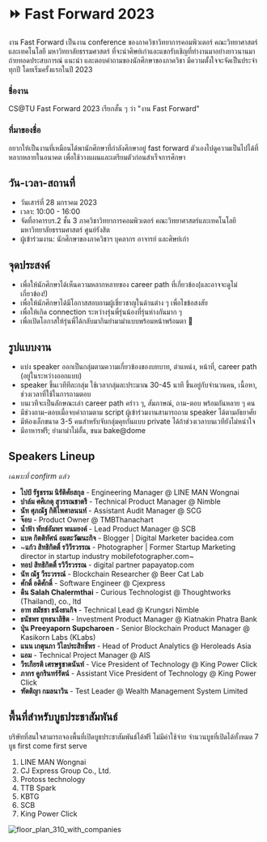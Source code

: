 # ⏩ Fast Forward 2023
งาน Fast Forward เป็นงาน conference ของภาควิชาวิทยาการคอมพิวเตอร์ คณะวิทยาศาสตร์และเทคโนโลยี มหาวิทยาลัยธรรมศาสตร์ ที่จะนำศิษย์เก่าและแขกรับเชิญที่ทำงานมาอย่างยาวนานมาถ่ายทอดประสบการณ์ แนะนำ และตอบคำถามของนักศึกษาของภาควิชา มีความตั้งใจจะจัดเป็นประจำทุกปี โดยเริ่มครั้งแรกในปี 2023

### ชื่องาน
CS@TU Fast Forward 2023 เรียกสั้น ๆ ว่า "งาน Fast Forward"

### ที่มาของชื่อ
อยากให้เป็นงานที่เหมือนได้พานักศึกษาที่กำลังศึกษาอยู่ fast forward ตัวเองไปดูความเป็นไปได้ที่หลากหลายในอนาคต เพื่อใช้วางแผนและเตรียมตัวก่อนสำเร็จการศึกษา

## วัน-เวลา-สถานที่
- วันเสาร์ที่ 28 มกราคม 2023
- เวลา: 10:00 - 16:00
- จัดที่อาคารบร.2 ชั้น 3 ภาควิชาวิทยาการคอมพิวเตอร์ คณะวิทยาศาสตร์และเทคโนโลยี มหาวิทยาลัยธรรมศาสตร์ ศูนย์รังสิต
- ผู้เข้าร่วมงาน: นักศึกษาของภาควิชาฯ บุคลากร อาจารย์ และศิษย์เก่า

## จุดประสงค์
- เพื่อให้นักศึกษาได้เห็นความหลากหลายของ career path ที่เกี่ยวข้อง(และอาจจะดูไม่เกี่ยวข้อง!)
- เพื่อให้นักศึกษาได้มีโอกาสสอบถามผู้เชี่ยวชาญในด้านต่าง ๆ เพื่อไขข้อสงสัย
- เพื่อให้เกิด connection ระหว่างรุ่นพี่รุ่นน้องที่รุ่นห่างกันมาก ๆ
- เพื่อเปิดโอกาสให้รุ่นพี่ได้กลับมากินยำมาม่าแบบพร้อมหน้าพร้อมตา 🤤

## รูปแบบงาน
- แบ่ง speaker ออกเป็นกลุ่มตามความเกี่ยวข้องของบทบาท, ตำแหน่ง, หน้าที่, career path (อยู่ในระหว่างออกแบบ)
- speaker ขึ้นเวทีทีละกลุ่ม ใช้เวลากลุ่มละประมาณ 30-45 นาที ขึ้นอยู่กับจำนวนคน, เนื้อหา, ช่วงเวลาที่ใช้ในการถามตอบ
- บนเวทีจะเป็นลักษณะเล่า career path คร่าว ๆ, สัมภาษณ์, ถาม-ตอบ พร้อมกันหลาย ๆ คน
- มีช่วงถาม-ตอบเมื่อจบคำถามตาม script ผู้เข้าร่วมงานสามารถถาม speaker ได้ตามอัธยาศัย
- มีห้องเล็กขนาด 3-5 คนสำหรับจับกลุ่มคุยกันแบบ private ได้ถ้าช่วงเวลาบนเวทียังไม่หนำใจ
- มีอาหารฟรี; ยำมาม่าไม่อั้น, ขนม bake@dome

## Speakers Lineup
*เฉพาะที่ confirm แล้ว*
- **ไปป์ รัฐธรรม นิรัติศัยสกุล** - Engineering Manager @ LINE MAN Wongnai
- **ปาล์ม ศศิเกตุ สุวรรณชาตรี** - Technical Product Manager @ Nimble
- **นัท ศุภณัฐ กิติไพศาลนนท์** - Assistant Audit Manager @ SCG
- **จ๊อบ** - Product Owner @ TMBThanachart
- **น้ำฟ้า พัทธ์อัมพร พนมยงค์** - Lead Product Manager @ SCB
- **แบค กิตติทัศน์ อมตะวัฒนะกิจ** - Blogger | Digital Marketer bacidea.com
- ~**แก้ว สิทธิกิตติ์ รวิวีรวรรณ** - Photographer | Former Startup Marketing director in startup industry mobilefotographer.com~
- **ทอป สิทธิกิตติ์ รวิวีรวรรณ** - digital partner papayatop.com
- **นัท ณัฐ วีระวรรณ์** - Blockchain Researcher @ Beer Cat Lab
- **ศักดิ์ อดิศักดิ์** - Software Engineer @ Cjexpress
- **ดีน Salah Chalermthai** - Curious Technologist @ Thoughtworks (Thailand), co., ltd
- **อาท สมัชชา ธนังธนกิจ** - Technical Lead @ Krungsri Nimble
- **ธนัชพร ยุทธนาลิขิต** - Investment Product Manager @ Kiatnakin Phatra Bank
- **ปุ่น Preeyaporn Supcharoen** - Senior Blockchain Product Manager @ Kasikorn Labs (KLabs)
- **แนน เกตุนภา วิไลประสิทธิ์พร** - Head of Product Analytics @ Heroleads Asia
- **แอม** - Technical Project Manager @ AIS
- **วีรเกียรติ เศรษฐชาตนันท์** - Vice President of Technology @ King Power Click
- **ภากร คูกรินทร์รัตน์** - Assistant Vice President of Technology @ King Power Click
- **ฑัตติญา กมลนาวิน** - Test Leader @ Wealth Management System Limited

## พื้นที่สำหรับบูธประชาสัมพันธ์
บริษัทที่สนใจสามารถจองพื้นที่เปิดบูธประชาสัมพันธ์ได้ฟรี ไม่มีค่าใช้จ่าย จำนวนบูธที่เปิดได้ทั้งหมด 7 บูธ first come first serve
1. LINE MAN Wongnai
2. CJ Express Group Co., Ltd.
3. Protoss technology
4. TTB Spark
5. KBTG
6. SCB
7. King Power Click

![floor_plan_310_with_companies](https://user-images.githubusercontent.com/811559/213406522-91e9955b-f247-4468-b5aa-29e7af23f085.jpg)

